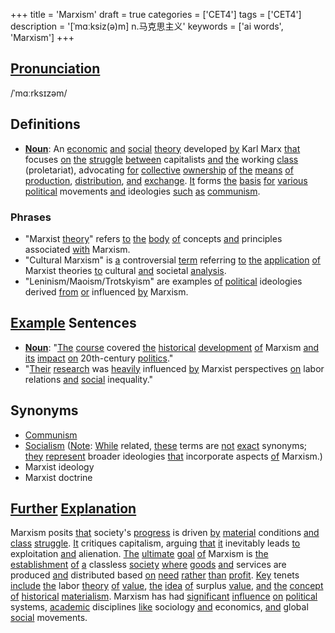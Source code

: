 +++
title = 'Marxism'
draft = true
categories = ['CET4']
tags = ['CET4']
description = '[ˈmɑːksiz(ə)m] n.马克思主义'
keywords = ['ai words', 'Marxism']
+++

## [Pronunciation](/post/pronunciation/)
/ˈmɑːrksɪzəm/

## Definitions
- **[Noun](/post/noun/)**: An [economic](/post/economic/) [and](/post/and/) [social](/post/social/) [theory](/post/theory/) developed [by](/post/by/) Karl Marx [that](/post/that/) focuses [on](/post/on/) [the](/post/the/) [struggle](/post/struggle/) [between](/post/between/) capitalists [and](/post/and/) [the](/post/the/) working [class](/post/class/) (proletariat), advocating [for](/post/for/) [collective](/post/collective/) [ownership](/post/ownership/) [of](/post/of/) [the](/post/the/) [means](/post/means/) [of](/post/of/) [production](/post/production/), [distribution](/post/distribution/), [and](/post/and/) [exchange](/post/exchange/). [It](/post/it/) forms [the](/post/the/) [basis](/post/basis/) [for](/post/for/) [various](/post/various/) [political](/post/political/) movements [and](/post/and/) ideologies [such](/post/such/) [as](/post/as/) [communism](/post/communism/).

### Phrases
- "Marxist [theory](/post/theory/)" refers [to](/post/to/) [the](/post/the/) [body](/post/body/) [of](/post/of/) concepts [and](/post/and/) principles associated [with](/post/with/) Marxism.
- "Cultural Marxism" is [a](/post/a/) controversial [term](/post/term/) referring [to](/post/to/) [the](/post/the/) [application](/post/application/) [of](/post/of/) Marxist theories [to](/post/to/) cultural [and](/post/and/) societal [analysis](/post/analysis/).
- "Leninism/Maoism/Trotskyism" are examples [of](/post/of/) [political](/post/political/) ideologies derived [from](/post/from/) [or](/post/or/) influenced [by](/post/by/) Marxism.

## [Example](/post/example/) Sentences
- **[Noun](/post/noun/)**: "[The](/post/the/) [course](/post/course/) covered [the](/post/the/) [historical](/post/historical/) [development](/post/development/) [of](/post/of/) Marxism [and](/post/and/) [its](/post/its/) [impact](/post/impact/) [on](/post/on/) 20th-century [politics](/post/politics/)."
- "[Their](/post/their/) [research](/post/research/) was [heavily](/post/heavily/) influenced [by](/post/by/) Marxist perspectives [on](/post/on/) labor relations [and](/post/and/) [social](/post/social/) inequality."

## Synonyms
- [Communism](/post/communism/)
- [Socialism](/post/socialism/) ([Note](/post/note/): [While](/post/while/) related, [these](/post/these/) terms are [not](/post/not/) [exact](/post/exact/) synonyms; [they](/post/they/) [represent](/post/represent/) broader ideologies [that](/post/that/) incorporate aspects [of](/post/of/) Marxism.)
- Marxist ideology
- Marxist doctrine

## [Further](/post/further/) [Explanation](/post/explanation/)
Marxism posits [that](/post/that/) society's [progress](/post/progress/) is driven [by](/post/by/) [material](/post/material/) conditions [and](/post/and/) [class](/post/class/) [struggle](/post/struggle/). [It](/post/it/) critiques capitalism, arguing [that](/post/that/) [it](/post/it/) inevitably leads [to](/post/to/) exploitation [and](/post/and/) alienation. [The](/post/the/) [ultimate](/post/ultimate/) [goal](/post/goal/) [of](/post/of/) Marxism is [the](/post/the/) [establishment](/post/establishment/) [of](/post/of/) [a](/post/a/) classless [society](/post/society/) [where](/post/where/) [goods](/post/goods/) [and](/post/and/) services are produced [and](/post/and/) distributed based [on](/post/on/) [need](/post/need/) [rather](/post/rather/) [than](/post/than/) [profit](/post/profit/). [Key](/post/key/) tenets [include](/post/include/) [the](/post/the/) labor [theory](/post/theory/) [of](/post/of/) [value](/post/value/), [the](/post/the/) [idea](/post/idea/) [of](/post/of/) surplus [value](/post/value/), [and](/post/and/) [the](/post/the/) [concept](/post/concept/) [of](/post/of/) [historical](/post/historical/) [materialism](/post/materialism/). Marxism has had [significant](/post/significant/) [influence](/post/influence/) [on](/post/on/) [political](/post/political/) systems, [academic](/post/academic/) disciplines [like](/post/like/) sociology [and](/post/and/) economics, [and](/post/and/) global [social](/post/social/) movements.
